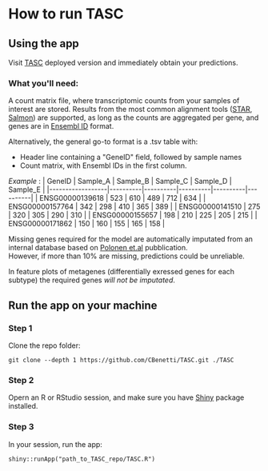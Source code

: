 # How to run TASC

## Using the app

Visit [TASC](https://01971d1c-d81d-a598-4238-5afb7b3e381a.share.connect.posit.cloud/) deployed version and immediately obtain your predictions.

### What you'll need:
A count matrix file, where transcriptomic counts from your samples of interest are stored.
Results from the most common alignment tools ([STAR](https://support.illumina.com/help/BS_App_RNASeq_Alignment_OLH_1000000006112/Content/Source/Informatics/STAR_RNAseq.htm), [Salmon](https://combine-lab.github.io/salmon/)) are supported, as long as the counts are aggregated per gene, and genes are in [Ensembl ID](https://www.ebi.ac.uk/training/online/courses/ensembl-browsing-genomes/navigating-ensembl/investigating-a-gene/) format.

Alternatively, the general go-to format is a .tsv table with:
- Header line containing a "GeneID" field, followed by sample names
- Count matrix, with Ensembl IDs in the first column.

_Example_ :
| GeneID           | Sample_A | Sample_B | Sample_C | Sample_D | Sample_E |
|------------------|----------|----------|----------|----------|----------|
| ENSG00000139618  | 523      | 610      | 489      | 712      | 634      |
| ENSG00000157764  | 342      | 298      | 410      | 365      | 389      |
| ENSG00000141510  | 275      | 320      | 305      | 290      | 310      |
| ENSG00000155657  | 198      | 210      | 225      | 205      | 215      |
| ENSG00000171862  | 150      | 160      | 155      | 165      | 158      |

Missing genes required for the model are automatically imputated from an internal database based on [Polonen et.al](https://doi.org/10.1038/s41586-024-07807-0) pubblication.  
However, if more than 10% are missing, predictions could be unreliable.

In feature plots of metagenes (differentially exressed genes for each subtype) the required genes _will not be imputated_.
## Run the app on your machine
### Step 1
Clone the repo folder:

```
git clone --depth 1 https://github.com/CBenetti/TASC.git ./TASC
```

### Step 2

Opern an R or RStudio session, and make sure you have [Shiny](https://shiny.posit.co/) package installed.

### Step 3
In your session, run the app:

```
shiny::runApp("path_to_TASC_repo/TASC.R")
```
